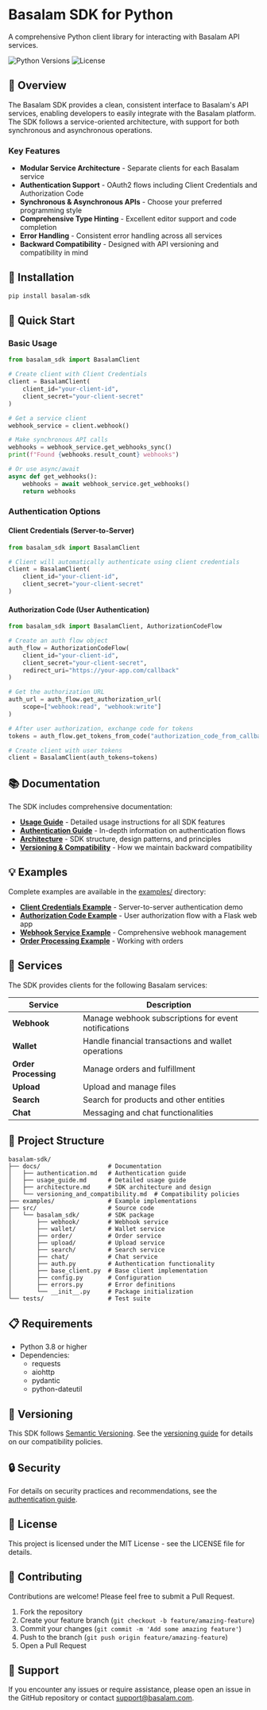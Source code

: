 # Basalam SDK for Python

A comprehensive Python client library for interacting with Basalam API services.

![Python Versions](https://img.shields.io/badge/python-3.8%20%7C%203.9%20%7C%203.10%20%7C%203.11-blue)
![License](https://img.shields.io/badge/license-MIT-green)

## 📑 Overview

The Basalam SDK provides a clean, consistent interface to Basalam's API services, enabling developers to easily
integrate with the Basalam platform. The SDK follows a service-oriented architecture, with support for both synchronous
and asynchronous operations.

### Key Features

- **Modular Service Architecture** - Separate clients for each Basalam service
- **Authentication Support** - OAuth2 flows including Client Credentials and Authorization Code
- **Synchronous & Asynchronous APIs** - Choose your preferred programming style
- **Comprehensive Type Hinting** - Excellent editor support and code completion
- **Error Handling** - Consistent error handling across all services
- **Backward Compatibility** - Designed with API versioning and compatibility in mind

## 🚀 Installation

```bash
pip install basalam-sdk
```

## 🏁 Quick Start

### Basic Usage

```python
from basalam_sdk import BasalamClient

# Create client with Client Credentials
client = BasalamClient(
    client_id="your-client-id",
    client_secret="your-client-secret"
)

# Get a service client
webhook_service = client.webhook()

# Make synchronous API calls
webhooks = webhook_service.get_webhooks_sync()
print(f"Found {webhooks.result_count} webhooks")

# Or use async/await
async def get_webhooks():
    webhooks = await webhook_service.get_webhooks()
    return webhooks

```

### Authentication Options

#### Client Credentials (Server-to-Server)

```python
from basalam_sdk import BasalamClient

# Client will automatically authenticate using client credentials
client = BasalamClient(
    client_id="your-client-id",
    client_secret="your-client-secret"
)
```

#### Authorization Code (User Authentication)

```python
from basalam_sdk import BasalamClient, AuthorizationCodeFlow

# Create an auth flow object
auth_flow = AuthorizationCodeFlow(
    client_id="your-client-id",
    client_secret="your-client-secret",
    redirect_uri="https://your-app.com/callback"
)

# Get the authorization URL
auth_url = auth_flow.get_authorization_url(
    scope=["webhook:read", "webhook:write"]
)

# After user authorization, exchange code for tokens
tokens = auth_flow.get_tokens_from_code("authorization_code_from_callback")

# Create client with user tokens
client = BasalamClient(auth_tokens=tokens)
```

## 📚 Documentation

The SDK includes comprehensive documentation:

- [**Usage Guide**](docs/usage_guide.md) - Detailed usage instructions for all SDK features
- [**Authentication Guide**](docs/authentication.md) - In-depth information on authentication flows
- [**Architecture**](docs/architecture.md) - SDK structure, design patterns, and principles
- [**Versioning & Compatibility**](docs/versioning_and_compatibility.md) - How we maintain backward compatibility

## 💡 Examples

Complete examples are available in the [examples/](examples/) directory:

- [**Client Credentials Example**](examples/client_credentials_example.py) - Server-to-server authentication demo
- [**Authorization Code Example**](examples/authorization_code_example.py) - User authorization flow with a Flask web
  app
- [**Webhook Service Example**](examples/webhook_service_example.py) - Comprehensive webhook management
- [**Order Processing Example**](examples/order_processing_example.py) - Working with orders

## 🔧 Services

The SDK provides clients for the following Basalam services:

| Service              | Description                                          |
|----------------------|------------------------------------------------------|
| **Webhook**          | Manage webhook subscriptions for event notifications |
| **Wallet**           | Handle financial transactions and wallet operations  |
| **Order Processing** | Manage orders and fulfillment                        |
| **Upload**           | Upload and manage files                              |
| **Search**           | Search for products and other entities               |
| **Chat**             | Messaging and chat functionalities                   |

## 🧩 Project Structure

```
basalam-sdk/
├── docs/                   # Documentation
│   ├── authentication.md   # Authentication guide
│   ├── usage_guide.md      # Detailed usage guide
│   ├── architecture.md     # SDK architecture and design
│   └── versioning_and_compatibility.md  # Compatibility policies
├── examples/               # Example implementations
├── src/                    # Source code
│   └── basalam_sdk/        # SDK package
│       ├── webhook/        # Webhook service
│       ├── wallet/         # Wallet service
│       ├── order/          # Order service
│       ├── upload/         # Upload service
│       ├── search/         # Search service
│       ├── chat/           # Chat service
│       ├── auth.py         # Authentication functionality
│       ├── base_client.py  # Base client implementation
│       ├── config.py       # Configuration
│       ├── errors.py       # Error definitions
│       └── __init__.py     # Package initialization
└── tests/                  # Test suite
```

## 📋 Requirements

- Python 3.8 or higher
- Dependencies:
    - requests
    - aiohttp
    - pydantic
    - python-dateutil

## 🔄 Versioning

This SDK follows [Semantic Versioning](https://semver.org/). See
the [versioning guide](docs/versioning_and_compatibility.md) for details on our compatibility policies.

## 🔒 Security

For details on security practices and recommendations, see
the [authentication guide](docs/authentication.md#security-best-practices).

## 📝 License

This project is licensed under the MIT License - see the LICENSE file for details.

## 🤝 Contributing

Contributions are welcome! Please feel free to submit a Pull Request.

1. Fork the repository
2. Create your feature branch (`git checkout -b feature/amazing-feature`)
3. Commit your changes (`git commit -m 'Add some amazing feature'`)
4. Push to the branch (`git push origin feature/amazing-feature`)
5. Open a Pull Request

## 📮 Support

If you encounter any issues or require assistance, please open an issue in the GitHub repository or contact
support@basalam.com. 
